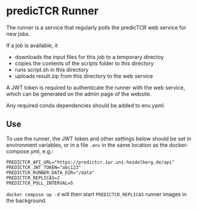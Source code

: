 # predicTCR Runner

The runner is a service that regularly polls the predicTCR web service for new jobs.

If a job is available, it

- downloads the input files for this job to a temporary directoy
- copies the contents of the scripts folder to this directory
- runs script.sh in this directory
- uploads result.zip from this directory to the web service

A JWT token is required to authenticate the runner with the web service,
which can be generated on the admin page of the website.

Any required conda dependencies should be added to env.yaml.

## Use

To use the runner, the JWT token and other settings below should be set in environment variables,
or in a file `.env` in the same location as the docker-compose.yml, e.g.:

```
PREDICTCR_API_URL="https://predictcr.iwr.uni-heidelberg.de/api"
PREDICTCR_JWT_TOKEN="abc123"
PREDICTCR_RUNNER_DATA_DIR="/data"
PREDICTCR_REPLICAS=2
PREDICTCR_POLL_INTERVAL=5
```

`docker compose up -d` will then start `PREDICTCR_REPLICAS` runner images in the background.
